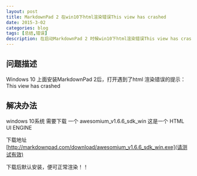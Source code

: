 ```yaml
---
layout: post
title: MarkdownPad 2 在win10下html渲染错误This view has crashed
date: 2015-3-02
categories: blog
tags: [总结,错误]
description: 在启动MarkdownPad 2 时候win10下html渲染错误This view has crashed的解决办法。
---
```


##  问题描述

 Windows 10 上面安装MarkdownPad 2后，打开遇到了html 渲染错误的提示：This view has crashed



##  解决办法

windows 10系统 需要下载 一个  awesomium_v1.6.6_sdk_win 这是一个 HTML UI ENGINE

下载地址 [http://markdownpad.com/download/awesomium_v1.6.6_sdk_win.exe](请测试有效)

下载后默认安装，便可正常渲染！！






